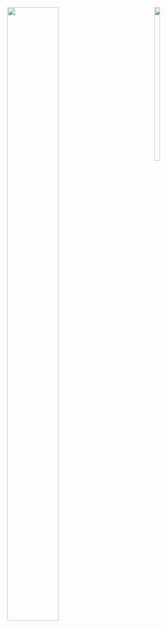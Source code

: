 <div>
  
 <div style="width:65%;float:left; margin-right:10px;">
<a href="https://github.com/anuraghazra/github-readme-stats">
  <img align="left" width="60%" src="https://github-readme-stats.vercel.app/api?username=wuzguo&count_private=true&show_icons=true&theme=buefy&include_all_commits=true" />
</a>
</div>

<div  style="width:30%;float:left; margin-right:10px;">
<a href="https://github.com/anuraghazra/github-readme-stats">
  <img align="center" style="width:30%;" src="https://github-readme-stats.vercel.app/api/top-langs/?username=wuzguo&layout=compact" />

</a>
</div>

  
  </div>

<!--
**wuzguo/wuzguo** is a ✨ _special_ ✨ repository because its `README.md` (this file) appears on your GitHub profile.

Here are some ideas to get you started:

- 🔭 I’m currently working on ...
- 🌱 I’m currently learning ...
- 👯 I’m looking to collaborate on ...
- 🤔 I’m looking for help with ...
- 💬 Ask me about ...
- 📫 How to reach me: ...
- 😄 Pronouns: ...
- ⚡ Fun fact: ...
-->
